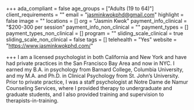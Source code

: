 +++
ada_compliant = false
age_groups = ["Adults (19 to 64)"]
client_requirements = ""
email = "jasminkwokphd@gmail.com"
highlight = false
image = ""
locations = []
org = "Jasmin Kwok"
payment_info_clinical = "$200-300 per session"
payment_info_non_clinical = ""
payment_types = []
payment_types_non_clinical = []
program = ""
sliding_scale_clinical = true
sliding_scale_non_clinical = false
tags = []
telehealth = "Yes"
website = "https://www.jasminkwokphd.com/"

+++
I am a licensed psychologist in both California and New York and have had private practices in the San Francisco Bay Area and now in NYC. I earned my B.A. in psychology from Barnard College, Columbia University, and my M.A. and Ph.D. in Clinical Psychology from St. John’s University. Prior to private practice, I was a staff psychologist at Notre Dame de Namur Counseling Services, where I provided therapy to undergraduate and graduate students, and I also provided training and supervision to therapists-in-training.